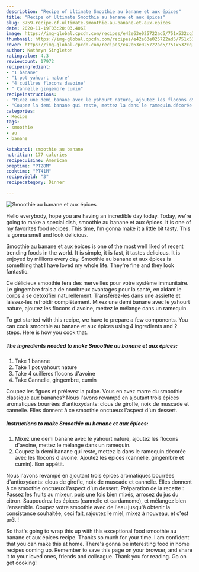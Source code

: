 ```yaml
---
description: "Recipe of Ultimate Smoothie au banane et aux épices"
title: "Recipe of Ultimate Smoothie au banane et aux épices"
slug: 3759-recipe-of-ultimate-smoothie-au-banane-et-aux-epices
date: 2020-11-19T03:20:03.406Z
image: https://img-global.cpcdn.com/recipes/e42e63e025722ad5/751x532cq70/smoothie-au-banane-et-aux-epices-photo-principale-de-la-recette.jpg
thumbnail: https://img-global.cpcdn.com/recipes/e42e63e025722ad5/751x532cq70/smoothie-au-banane-et-aux-epices-photo-principale-de-la-recette.jpg
cover: https://img-global.cpcdn.com/recipes/e42e63e025722ad5/751x532cq70/smoothie-au-banane-et-aux-epices-photo-principale-de-la-recette.jpg
author: Kathryn Singleton
ratingvalue: 4.3
reviewcount: 17972
recipeingredient:
- "1 banane"
- "1 pot yahourt nature"
- "4 cuillres flocons davoine"
- " Cannelle gingembre cumin"
recipeinstructions:
- "Mixez une demi banane avec le yahourt nature, ajoutez les flocons d&#39;avoine, mettez le mélange dans un ramequin."
- "Coupez la demi banane qui reste, mettez la dans le ramequin.décorée avec les flocons d&#39;avoine. Ajoutez les épices (cannelle, gingembre et cumin). Bon appétit."
categories:
- Recipe
tags:
- smoothie
- au
- banane

katakunci: smoothie au banane 
nutrition: 177 calories
recipecuisine: American
preptime: "PT28M"
cooktime: "PT41M"
recipeyield: "3"
recipecategory: Dinner

---
```



![Smoothie au banane et aux épices](https://img-global.cpcdn.com/recipes/e42e63e025722ad5/751x532cq70/smoothie-au-banane-et-aux-epices-photo-principale-de-la-recette.jpg)

Hello everybody, hope you are having an incredible day today. Today, we're going to make a special dish, smoothie au banane et aux épices. It is one of my favorites food recipes. This time, I'm gonna make it a little bit tasty. This is gonna smell and look delicious.

Smoothie au banane et aux épices is one of the most well liked of recent trending foods in the world. It is simple, it is fast, it tastes delicious. It is enjoyed by millions every day. Smoothie au banane et aux épices is something that I have loved my whole life. They're fine and they look fantastic.

Ce délicieux smoothie fera des merveilles pour votre système immunitaire. Le gingembre frais a de nombreux avantages pour la santé, en aidant le corps à se détoxifier naturellement. Transférez-les dans une assiette et laissez-les refroidir complètement. Mixez une demi banane avec le yahourt nature, ajoutez les flocons d&#39;avoine, mettez le mélange dans un ramequin.


To get started with this recipe, we have to prepare a few components. You can cook smoothie au banane et aux épices using 4 ingredients and 2 steps. Here is how you cook that.

<!--inarticleads1-->

##### The ingredients needed to make Smoothie au banane et aux épices:

1. Take 1 banane
1. Take 1 pot yahourt nature
1. Take 4 cuillères flocons d&#39;avoine
1. Take  Cannelle, gingembre, cumin


Coupez les figues et prélevez la pulpe. Vous en avez marre du smoothie classique aux bananes? Nous l&#39;avons revampé en ajoutant trois épices aromatiques bourrées d&#39;antioxydants: clous de girofle, noix de muscade et cannelle. Elles donnent à ce smoothie onctueux l&#39;aspect d&#39;un dessert. 

<!--inarticleads2-->

##### Instructions to make Smoothie au banane et aux épices:

1. Mixez une demi banane avec le yahourt nature, ajoutez les flocons d&#39;avoine, mettez le mélange dans un ramequin.
1. Coupez la demi banane qui reste, mettez la dans le ramequin.décorée avec les flocons d&#39;avoine. Ajoutez les épices (cannelle, gingembre et cumin). Bon appétit.


Nous l&#39;avons revampé en ajoutant trois épices aromatiques bourrées d&#39;antioxydants: clous de girofle, noix de muscade et cannelle. Elles donnent à ce smoothie onctueux l&#39;aspect d&#39;un dessert. Préparation de la recette : Passez les fruits au mixeur, puis une fois bien mixés, arrosez du jus du citron. Saupoudrez les épices (cannelle et cardamome), et mélangez bien l&#39;ensemble. Coupez votre smoothie avec de l&#39;eau jusqu&#39;à obtenir la consistance souhaitée, ceci fait, rajoutez le miel, mixez à nouveau, et c&#39;est prêt ! 

So that's going to wrap this up with this exceptional food smoothie au banane et aux épices recipe. Thanks so much for your time. I am confident that you can make this at home. There's gonna be interesting food in home recipes coming up. Remember to save this page on your browser, and share it to your loved ones, friends and colleague. Thank you for reading. Go on get cooking!
